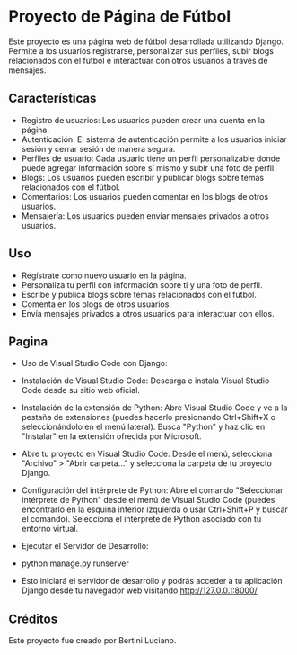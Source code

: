 # Proyecto de Página de Fútbol

Este proyecto es una página web de fútbol desarrollada utilizando Django. Permite a los usuarios registrarse, personalizar sus perfiles, subir blogs relacionados con el fútbol e interactuar con otros usuarios a través de mensajes.

## Características

- Registro de usuarios: Los usuarios pueden crear una cuenta en la página.
- Autenticación: El sistema de autenticación permite a los usuarios iniciar sesión y cerrar sesión de manera segura.
- Perfiles de usuario: Cada usuario tiene un perfil personalizable donde puede agregar información sobre sí mismo y subir una foto de perfil.
- Blogs: Los usuarios pueden escribir y publicar blogs sobre temas relacionados con el fútbol.
- Comentarios: Los usuarios pueden comentar en los blogs de otros usuarios.
- Mensajería: Los usuarios pueden enviar mensajes privados a otros usuarios.

## Uso

- Regístrate como nuevo usuario en la página.
- Personaliza tu perfil con información sobre ti y una foto de perfil.
- Escribe y publica blogs sobre temas relacionados con el fútbol.
- Comenta en los blogs de otros usuarios.
- Envía mensajes privados a otros usuarios para interactuar con ellos.

## Pagina 

- Uso de Visual Studio Code con Django:

- Instalación de Visual Studio Code: Descarga e instala Visual Studio Code desde su sitio web oficial.
- Instalación de la extensión de Python: Abre Visual Studio Code y ve a la pestaña de extensiones (puedes hacerlo presionando Ctrl+Shift+X o seleccionándolo en el menú lateral). Busca "Python" y haz clic en "Instalar" en la extensión ofrecida por Microsoft.
- Abre tu proyecto en Visual Studio Code: Desde el menú, selecciona "Archivo" > "Abrir carpeta..." y selecciona la carpeta de tu proyecto Django.
- Configuración del intérprete de Python: Abre el comando "Seleccionar intérprete de Python" desde el menú de Visual Studio Code (puedes encontrarlo en la esquina inferior izquierda o usar Ctrl+Shift+P y buscar el comando). Selecciona el intérprete de Python asociado con tu entorno virtual.

- Ejecutar el Servidor de Desarrollo:

- python manage.py runserver
- Esto iniciará el servidor de desarrollo y podrás acceder a tu aplicación Django desde tu navegador web visitando http://127.0.0.1:8000/

## Créditos

Este proyecto fue creado por Bertini Luciano.